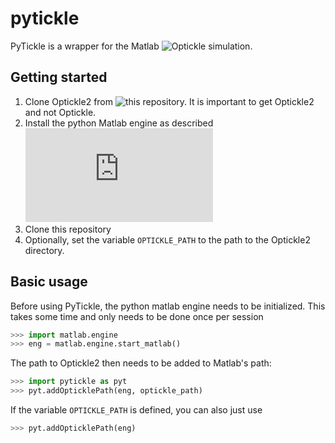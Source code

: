 # pytickle
PyTickle is a wrapper for the Matlab ![Optickle](https://github.com/Optickle/Optickle/tree/Optickle2) simulation.

## Getting started
  1. Clone Optickle2 from ![this](https://github.com/Optickle/Optickle/tree/Optickle2) repository. It is important to get Optickle2 and not Optickle.
  1. Install the python Matlab engine as described ![here](https://www.mathworks.com/help/matlab/matlab_external/install-the-matlab-engine-for-python.html)
  1. Clone this repository
  1. Optionally, set the variable `OPTICKLE_PATH` to the path to the Optickle2 directory.
  
## Basic usage

Before using PyTickle, the python matlab engine needs to be initialized. This takes some time and only needs to be done once per session
```python
>>> import matlab.engine
>>> eng = matlab.engine.start_matlab()
```
The path to Optickle2 then needs to be added to Matlab's path:
```python
>>> import pytickle as pyt
>>> pyt.addOpticklePath(eng, optickle_path)
```
If the variable `OPTICKLE_PATH` is defined, you can also just use
```python
>>> pyt.addOpticklePath(eng)
```

